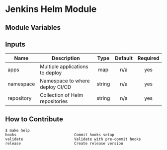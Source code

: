 # Jenkins Helm Module

## Module Variables

<!-- BEGINNING OF PRE-COMMIT-TERRAFORM DOCS HOOK -->
## Inputs

| Name | Description | Type | Default | Required |
|------|-------------|:----:|:-----:|:-----:|
| apps | Multiple applications to deploy | map | n/a | yes |
| namespace | Namespace to where deploy CI/CD | string | n/a | yes |
| repository | Collection of Helm repositories | string | n/a | yes |

<!-- END OF PRE-COMMIT-TERRAFORM DOCS HOOK -->

## How to Contribute

<!-- START makefile-doc -->
```
$ make help 
hooks                          Commit hooks setup
validate                       Validate with pre-commit hooks
release                        Create release version 
```
<!-- END makefile-doc -->